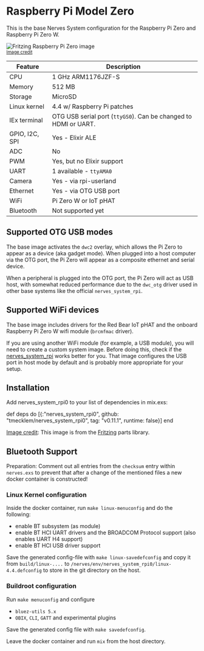 # Raspberry Pi Model Zero

This is the base Nerves System configuration for the Raspberry Pi Zero and
Raspberry Pi Zero W.

![Fritzing Raspberry Pi Zero image](assets/images/raspberry-pi-model-zero.png)
<br><sup>[Image credit](#fritzing)</sup>

| Feature              | Description                     |
| -------------------- | ------------------------------- |
| CPU                  | 1 GHz ARM1176JZF-S              |
| Memory               | 512 MB                          |
| Storage              | MicroSD                         |
| Linux kernel         | 4.4 w/ Raspberry Pi patches     |
| IEx terminal         | OTG USB serial port (`ttyGS0`). Can be changed to HDMI or UART. |
| GPIO, I2C, SPI       | Yes - Elixir ALE                |
| ADC                  | No                              |
| PWM                  | Yes, but no Elixir support      |
| UART                 | 1 available - `ttyAMA0`         |
| Camera               | Yes - via rpi-userland          |
| Ethernet             | Yes - via OTG USB port          |
| WiFi                 | Pi Zero W or IoT pHAT           |
| Bluetooth            | Not supported yet               |

## Supported OTG USB modes

The base image activates the `dwc2` overlay, which allows the Pi Zero to appear as a
device (aka gadget mode). When plugged into a host computer via the OTG port, the Pi
Zero will appear as a composite ethernet and serial device.

When a peripheral is plugged into the OTG port, the Pi Zero will act as USB host, with
somewhat reduced performance due to the `dwc_otg` driver used in other base systems like
the official `nerves_system_rpi`.

## Supported WiFi devices

The base image includes drivers for the Red Bear IoT pHAT and the onboard
Raspberry Pi Zero W wifi module (`brcmfmac` driver).

If you are using another WiFi module (for example, a USB module), you will
need to create a custom system image. Before doing this, check if the
[nerves_system_rpi](https://github.com/nerves-project/nerves_system_rpi) works
better for you. That image configures the USB port in host mode by default and
is probably more appropriate for your setup.

## Installation

Add nerves_system_rpi0 to your list of dependencies in mix.exs:

def deps do [{:"nerves_system_rpi0", github: "tmecklem/nerves_system_rpi0", tag: "v0.11.1", runtime: false}] end

[Image credit](#fritzing): This image is from the [Fritzing](http://fritzing.org/home/) parts library.


## Bluetooth Support

Preparation: Comment out all entries from the `checksum` entry within `nerves.exs`
to prevent that after a change of the mentioned files a new docker container
is constructed!

### Linux Kernel configuration
Inside the docker container, run `make linux-menuconfig` and do the following:
* enable BT subsystem (as module)
* enable BT HCI UART drivers and the BROADCOM Protocol support (also enables UART H4 support)
* enable BT HCI USB driver support

Save the generated config-file with `make linux-savedefconfig` and copy it from
`build/linux-....` to `/nerves/env/nerves_system_rpi0/linux-4.4.defconfig` to store
in the git directory on the host.

### Buildroot configuration
Run `make menuconfig` and configure
* `bluez-utils 5.x`
* `OBIX`, `CLI`, `GATT` and experimental plugins

Save the generated config file with `make savedefconfig`.

Leave the docker container and run `mix` from the host directory.
